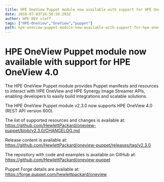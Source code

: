 ```yaml
---
title: HPE OneView Puppet module now available with support for HPE OneView 4.0
date: 2018-07-03T16:50:59.293Z
author: HPE DEV staff 
tags: ["HPE-OneView","OneView","puppet"]
path: hpe-oneview-puppet-module-now-available-with-support-for-hpe-oneview-40
---
```

# HPE OneView Puppet module now available with support for HPE OneView 4.0

The HPE OneView Puppet module provides Puppet manifests and resources to interact with HPE OneView and HPE Synergy Image Streamer APIs, enabling developers to easily build integrations and scalable solutions.

The HPE OneView Puppet module v2.3.0 now supports HPE OneView 4.0 (REST API version 600).

The list of supported resources and changes is available at: <https://github.com/HewlettPackard/oneview-puppet/blob/v2.3.0/CHANGELOG.md>

Release content is available at: <https://github.com/HewlettPackard/oneview-puppet/releases/tag/v2.3.0>

The repository with code and examples is available on GitHub at: <https://github.com/HewlettPackard/oneview-puppet>

Puppet Forge details are available at: <https://forge.puppet.com/hewlettpackard/oneview>
